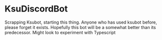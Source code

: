 # KsuDiscordBot
Scrapping Ksubot, starting this thing. Anyone who has used ksubot before, please forget it exists.
Hopefully this bot will be a somewhat better than its predecessor.
Might look to experiment with Typescript 
